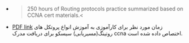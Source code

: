 - >250 hours of Routing protocols practice summarized based on CCNA cert materials.<
- [PDF link](https://github.com/Nateghi7/PNU_3993_AR/blob/main/Routing-Protocols-Summary/CCNA%20Routing%20Protocols.pdf) 
زمان مورد نظر برای کارآموزی به آموزش انواع پروتکل های روتینگ(مسیریابی) سیسکو برای دریافت مدرک ccna اختصاص داده شده است.
